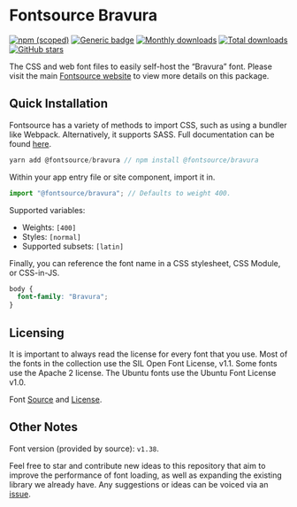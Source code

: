 # Fontsource Bravura

[![npm (scoped)](https://img.shields.io/npm/v/@fontsource/bravura?color=brightgreen)](https://www.npmjs.com/package/@fontsource/bravura) [![Generic badge](https://img.shields.io/badge/fontsource-passing-brightgreen)](https://github.com/fontsource/fontsource) [![Monthly downloads](https://badgen.net/npm/dm/@fontsource/bravura)](https://github.com/fontsource/fontsource) [![Total downloads](https://badgen.net/npm/dt/@fontsource/bravura)](https://github.com/fontsource/fontsource) [![GitHub stars](https://img.shields.io/github/stars/fontsource/fontsource.svg?style=social&label=Star)](https://github.com/fontsource/fontsource/stargazers)

The CSS and web font files to easily self-host the “Bravura” font. Please visit the main [Fontsource website](https://fontsource.org/fonts/bravura) to view more details on this package.

## Quick Installation

Fontsource has a variety of methods to import CSS, such as using a bundler like Webpack. Alternatively, it supports SASS. Full documentation can be found [here](https://fontsource.org/docs/introduction).

```javascript
yarn add @fontsource/bravura // npm install @fontsource/bravura
```

Within your app entry file or site component, import it in.

```javascript
import "@fontsource/bravura"; // Defaults to weight 400.
```

Supported variables:

- Weights: `[400]`
- Styles: `[normal]`
- Supported subsets: `[latin]`

Finally, you can reference the font name in a CSS stylesheet, CSS Module, or CSS-in-JS.

```css
body {
  font-family: "Bravura";
}
```

## Licensing

It is important to always read the license for every font that you use.
Most of the fonts in the collection use the SIL Open Font License, v1.1. Some fonts use the Apache 2 license. The Ubuntu fonts use the Ubuntu Font License v1.0.

Font [Source](https://github.com/steinbergmedia/bravura/tree/master) and [License](https://github.com/steinbergmedia/bravura/blob/bravura-1.380/LICENSE.txt).

## Other Notes

Font version (provided by source): `v1.38`.

Feel free to star and contribute new ideas to this repository that aim to improve the performance of font loading, as well as expanding the existing library we already have. Any suggestions or ideas can be voiced via an [issue](https://github.com/fontsource/fontsource/issues).
